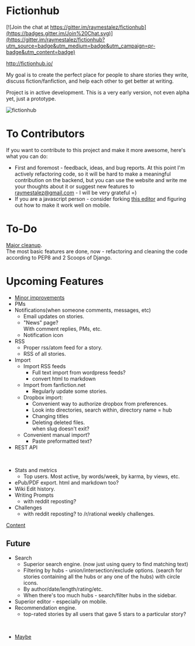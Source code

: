 # Fictionhub

[![Join the chat at https://gitter.im/raymestalez/fictionhub](https://badges.gitter.im/Join%20Chat.svg)](https://gitter.im/raymestalez/fictionhub?utm_source=badge&utm_medium=badge&utm_campaign=pr-badge&utm_content=badge)

http://fictionhub.io/

My goal is to create the perfect place for people to share stories they write, discuss fiction/fanfiction, and help each other to get better at writing.

Project is in active development. This is a very early version, not even alpha yet, just a prototype.

![fictionhub](https://raw.githubusercontent.com/raymestalez/fictionhub/master/fictionhub/static/img/fictionhub.png)

# To Contributors
If you want to contribute to this project and make it more awesome, here's what you can do:

- First and foremost - feedback, ideas, and bug reports.
  At this point I'm actively refactoring code, so it will be hard to make a meaningful contribution on the backend, but you can use the website and write me your thoughts about it or suggest new features to raymestalez@gmail.com - I will be very grateful =)
- If you are a javascript person - consider forking [this editor](https://github.com/lepture/editor) and figuring out how to make it work well on mobile.


# To-Do

[Major cleanup](https://gist.github.com/raymestalez/4710ae5b406bf1216199).  
The most basic features are done, now - refactoring and cleaning the code according to PEP8 and 2 Scoops of Django.


# Upcoming Features

- [Minor improvements](https://gist.github.com/raymestalez/890f98d47401431defbc)
- PMs
- Notifications(when someone comments, messages, etc)
  - Email updates on stories.
  - "News" page?  
	With comment replies, PMs, etc.
  - Notification icon
- RSS
  - Proper rss/atom feed for a story.
  - RSS of all stories.
- Import
  - Import RSS feeds
    - Full text import from wordpress feeds?
    - convert html to markdown
  - Import from fanfiction.net
    - Regularly update some stories.
  - Dropbox import:
      - Convenient way to authorize dropbox from preferences.
      - Look into directories, search within, directory name = hub
      - Changing titles
      - Deleting deleted files.  
        when slug doesn't exit?
  - Convenient manual import?
    - Paste preformatted text?
- REST API

&nbsp;

- Stats and metrics
  - Top users. Most active, by words/week, by karma, by views, etc.
- ePub/PDF export.
  html and markdown too?
- Wiki
  Edit history.
- Writing Prompts
  - with reddit reposting?
- Challenges
  - with reddit reposting? to /r/rational weekly challenges.

[Content](https://gist.github.com/raymestalez/4f27da8e0e03e52e1885)

## Future

- Search
  - Superior search engine.
	(now just using query to find matching text)
  - Filtering by hubs - union/intersection/exclude options.
	(search for stories containing all the hubs or any one of the hubs)
	with circle icons.
  - By author/date/length/rating/etc.
  - When there's too much hubs - search/filter hubs in the sidebar.
- Superior editor - especially on mobile.
- Recommendation engine.
    - top-rated stories by all users that gave 5 stars to a particular story?

<!--
- Store
  Brainstorm and discuss with community,
  decide on the best model, profitable to authors, convenient to readers:
	- Monthly subscription to all paid stories like on apple music?  
	  readers get access to everything for ~$10/mo,  
	  authors get rewarded in proportion to how much their stories have been read?
	- "Paid channels", subscribe to all author's updates? - meh
	- Micropayments? - meh
	- Ebook store?
    - Patreon kind of model? - meh
    - What else?
-->

&nbsp;

- [Maybe](https://gist.github.com/raymestalez/8252dfa470857c3c6764)
